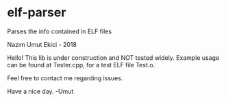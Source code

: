 # elf-parser
Parses the info contained in ELF files

Nazım Umut Ekici - 2018

Hello! This lib is under construction and NOT tested widely. 
Example usage can be found at Tester.cpp, for a test ELF file Test.o.

Feel free to contact me regarding issues.

Have a nice day.
-Umut
